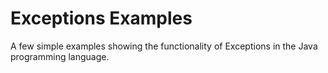 # Exceptions Examples

A few simple examples showing the functionality of Exceptions in the Java programming language.
